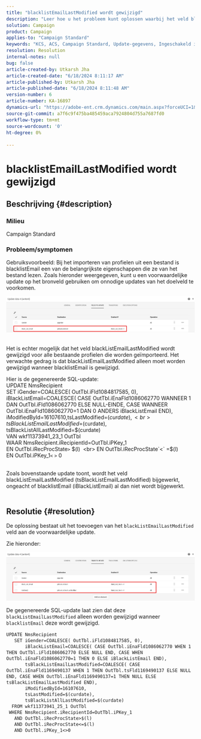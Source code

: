 ```yaml
---
title: "blacklistEmailLastModified wordt gewijzigd"
description: "Leer hoe u het probleem kunt oplossen waarbij het veld blacklistEmailLastModified wordt gewijzigd voor alle bestaande profielen die worden geïmporteerd."
solution: Campaign
product: Campaign
applies-to: "Campaign Standard"
keywords: "KCS, ACS, Campaign Standard, Update-gegevens, Ingeschakeld indien, blacklistEmail, blackListEmailLastModified "
resolution: Resolution
internal-notes: null
bug: false
article-created-by: Utkarsh Jha
article-created-date: "6/18/2024 8:11:17 AM"
article-published-by: Utkarsh Jha
article-published-date: "6/18/2024 8:11:48 AM"
version-number: 6
article-number: KA-16897
dynamics-url: "https://adobe-ent.crm.dynamics.com/main.aspx?forceUCI=1&pagetype=entityrecord&etn=knowledgearticle&id=7f885d55-4a2d-ef11-840b-6045bd06eea5"
source-git-commit: a7f6c9f475ba485459aca7924804d755a7687fd0
workflow-type: tm+mt
source-wordcount: '0'
ht-degree: 0%

---
```


# blacklistEmailLastModified wordt gewijzigd

## Beschrijving {#description}


### <b>Milieu</b>

Campaign Standard



### <b>Probleem/symptomen</b>

Gebruiksvoorbeeld: Bij het importeren van profielen uit een bestand is blacklistEmail een van de belangrijkste eigenschappen die ze van het bestand lezen. Zoals hieronder weergegeven, kunt u een voorwaardelijke update op het bronveld gebruiken om onnodige updates van het doelveld te voorkomen.



![](assets/___82885d55-4a2d-ef11-840b-6045bd06eea5___.jpeg)


<br>Het is echter mogelijk dat het veld blackListEmailLastModified wordt gewijzigd voor alle bestaande profielen die worden geïmporteerd. Het verwachte gedrag is dat blackListEmailLastModified alleen moet worden gewijzigd wanneer blacklistEmail is gewijzigd.

Hier is de gegenereerde SQL-update:
<br>UPDATE NmsRecipient 
<br> SET iGender=COALESCE( OutTbl.iFld1084817585, 0),
<br> iBlackListEmail=COALESCE( CASE OutTbl.iEnaFld1086062770 WANNEER 1 DAN OutTbl.iFld1086062770 ELSE NULL-EINDE, CASE WANNEER OutTbl.iEnaFld1086062770=1 DAN 0 ANDERS iBlackListEmail END),
<br> iModifiedById=16107610,tsLastModified=$(curdate),
<br> tsBlackListEmailLastModified=$(curdate),
<br> tsBlackListAllLastModified=$(curdate) 
<br> VAN wkf11373941_23_1 OutTbl 
<br> WAAR NmsRecipient.iRecipientId=OutTbl.iPKey_1 
<br> EN OutTbl.iRecProcState`>` $(l) 
<br> EN OutTbl.iRecProcState`<` =$(l) 
<br> EN OutTbl.iPKey_1`<` `>` 0


<br>Zoals bovenstaande update toont, wordt het veld blackListEmailLastModified (tsBlackListEmailLastModified) bijgewerkt, ongeacht of blacklistEmail (iBlackListEmail) al dan niet wordt bijgewerkt.<br> 

## Resolutie {#resolution}


De oplossing bestaat uit het toevoegen van het `blackListEmailLastModified` veld aan de voorwaardelijke update.

Zie hieronder:

![](assets/46d6b7ee-ab97-eb11-b1ac-002248093c2a.png)

De gegenereerde SQL-update laat zien dat deze `blackListEmailLastModified` alleen worden gewijzigd wanneer `blacklistEmail` deze wordt gewijzigd.




```
UPDATE NmsRecipient 
   SET iGender=COALESCE( OutTbl.iFld1084817585, 0),
       iBlackListEmail=COALESCE( CASE OutTbl.iEnaFld1086062770 WHEN 1 THEN OutTbl.iFld1086062770 ELSE NULL END, CASE WHEN OutTbl.iEnaFld1086062770=1 THEN 0 ELSE iBlackListEmail END),
       tsBlackListEmailLastModified=COALESCE( CASE OutTbl.iEnaFld1169490137 WHEN 1 THEN OutTbl.tsFld1169490137 ELSE NULL END, CASE WHEN OutTbl.iEnaFld1169490137=1 THEN NULL ELSE tsBlackListEmailLastModified END),
       iModifiedById=16107610,
       tsLastModified=$(curdate),
       tsBlackListAllLastModified=$(curdate) 
  FROM wkf11373941_25_1 OutTbl 
 WHERE NmsRecipient.iRecipientId=OutTbl.iPKey_1 
   AND OutTbl.iRecProcState>$(l) 
   AND OutTbl.iRecProcState<=$(l) 
   AND OutTbl.iPKey_1<>0
```



